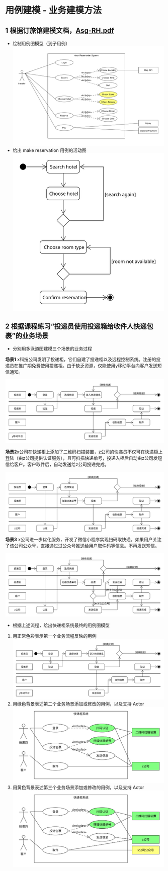 # 用例建模 - 业务建模方法
## **1 根据订旅馆建模文档，**[Asg-RH.pdf](https://sysu-swsad.github.io/swad-guide/material/Asg_RH.pdf)
* 绘制用例图模型（到子用例）
![](https://github.com/gongjxgjx/123.github.io/blob/master/HotelReservationSystem.png)
* 给出 make reservation 用例的活动图
![](https://github.com/gongjxgjx/123.github.io/blob/master/makeReservation.svg)
## **2 根据课程练习“投递员使用投递箱给收件人快递包裹”的业务场景**
* 分别用多泳道图建模三个场景的业务过程

**场景1** x科技公司发明了投递柜，它们自建了投递柜以及远程控制系统。注册的投递员在推广期免费使用投递柜。由于缺乏资源，仅能使用y移动平台向客户发送短信通知。

![](https://github.com/gongjxgjx/123.github.io/blob/master/Swimlane1.svg)

**场景2**x公司在快递柜上添加了二维码扫描装置，z公司的快递员不仅可在快递柜上登陆（由z公司提供认证服务），且可扫描快递单号，投递入柜后自动由z公司发短信给客户。客户取件后，自动发送给z公司投递完成。

![](https://github.com/gongjxgjx/123.github.io/blob/master/Swimlane2.svg)
**场景3** x公司进一步优化服务，开发了微信小程序实现扫码取快递。如果用户关注了该公司公众号，直接通过过公众号推送给用户取件码等信息。不再发送短信。

![](https://github.com/gongjxgjx/123.github.io/blob/master/Swimlane3.svg)
* 根据上述流程，给出快递柜系统最终的用例图模型

1. 用正常色彩表示第一个业务流程反映的用例
![Swimlane1](Swimlane1.svg)
2. 用绿色背景表述第二个业务场景添加或修改的用例，以及支持 Actor
![](https://github.com/gongjxgjx/Software-System-Analysis-and-Design/blob/master/assets/usecase2.svg)
3. 用黄色背景表述第三个业务场景添加或修改的用例，以及支持 Actor
![](https://github.com/gongjxgjx/Software-System-Analysis-and-Design/blob/master/assets/usecase3.svg)
